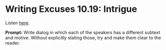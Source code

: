 # Writing Excuses 10.19: Intrigue 

Listen [here](http://www.writingexcuses.com/2015/05/10/writing-excuses-10-19-intrigue/). 

**Prompt:** Write dialog in which each of the speakers has a different subtext and motive. Without explicitly stating those, try and make them clear to the reader.